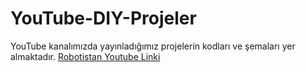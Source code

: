 # YouTube-DIY-Projeler
YouTube kanalımızda yayınladığımız projelerin kodları ve şemaları yer almaktadır. 
[Robotistan Youtube Linki](https://www.youtube.com/c/robotistan/featured)
